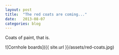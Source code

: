 ```yaml
---
layout: post
title:  "The red coats are coming..."
date:   2013-08-07
categories: blog
---
```


Coats of paint, that is.

![Cornhole boards]({{ site.url }}/assets/red-coats.jpg)